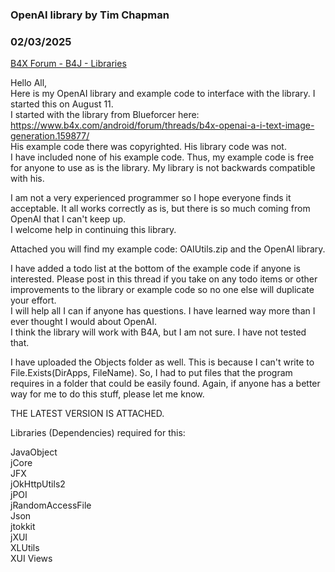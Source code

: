 ### OpenAI library by Tim Chapman
### 02/03/2025
[B4X Forum - B4J - Libraries](https://www.b4x.com/android/forum/threads/163668/)

Hello All,  
Here is my OpenAI library and example code to interface with the library. I started this on August 11.  
I started with the library from Blueforcer here: <https://www.b4x.com/android/forum/threads/b4x-openai-a-i-text-image-generation.159877/>  
His example code there was copyrighted. His library code was not.  
I have included none of his example code. Thus, my example code is free for anyone to use as is the library. My library is not backwards compatible with his.  
  
I am not a very experienced programmer so I hope everyone finds it acceptable. It all works correctly as is, but there is so much coming from OpenAI that I can't keep up.  
I welcome help in continuing this library.  
  
Attached you will find my example code: OAIUtils.zip and the OpenAI library.  
  
I have added a todo list at the bottom of the example code if anyone is interested. Please post in this thread if you take on any todo items or other improvements to the library or example code so no one else will duplicate your effort.  
I will help all I can if anyone has questions. I have learned way more than I ever thought I would about OpenAI.  
I think the library will work with B4A, but I am not sure. I have not tested that.  
  
I have uploaded the Objects folder as well. This is because I can't write to File.Exists(DirApps, FileName). So, I had to put files that the program requires in a folder that could be easily found. Again, if anyone has a better way for me to do this stuff, please let me know.  
  
THE LATEST VERSION IS ATTACHED.  
  
Libraries (Dependencies) required for this:  
  
JavaObject  
jCore  
JFX  
jOkHttpUtils2  
jPOI  
jRandomAccessFile  
Json  
jtokkit  
jXUI  
XLUtils  
XUI Views